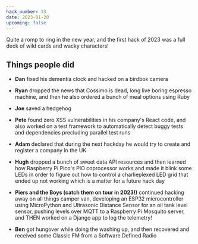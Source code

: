 ```yaml
---
hack_number: 33
date: 2023-01-28
upcoming: false
---
```


Quite a romp to ring in the new year, and the first hack of 2023 was a full deck of wild cards and wacky characters!

## Things people did

- **Dan** fixed his dementia clock and hacked on a birdbox camera

- **Ryan** dropped the news that Cossimo is dead, long live boring espresso machine, and then he also ordered a bunch of meal options using Ruby

- **Joe** saved a hedgehog

- **Pete** found zero XSS vulnerabilities in his company's React code, and also worked on a test framework to automatically detect buggy tests and dependencies precluding parallel test runs

- **Adam** declared that during the next hackday he would try to create and register a company in the UK

- **Hugh** dropped a bunch of sweet data API resources and then learned how Raspberry Pi Pico's PIO coprocessor works and made it blink some LEDs in order to figure out how to control a charlieplexed LED grid that ended up not working which is a matter for a future hack day

- **Piers and the Boys (catch them on tour in 2023!)** continued hacking away on all things camper van, developing an ESP32 microcontroller using MicroPython and Ultrasonic Distance Sensor for an oil tank level sensor, pushing levels over MQTT to a Raspberry Pi Mosquito server, and THEN worked on a Django app to log the telemetry!

- **Ben** got hungover while doing the washing up, and then recovered and received some Classic FM from a Software Defined Radio
